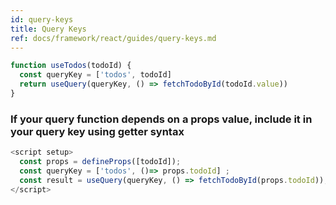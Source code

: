 ```yaml
---
id: query-keys
title: Query Keys
ref: docs/framework/react/guides/query-keys.md
---
```


[//]: # 'Example5'

```js
function useTodos(todoId) {
  const queryKey = ['todos', todoId]
  return useQuery(queryKey, () => fetchTodoById(todoId.value))
}
```

[//]: # 'Example5'

### If your query function depends on a props value, include it in your query key using getter syntax

```js
<script setup>
  const props = defineProps([todoId]);
  const queryKey = ['todos', ()=> props.todoId] ;
  const result = useQuery(queryKey, () => fetchTodoById(props.todoId));
</script>
```
